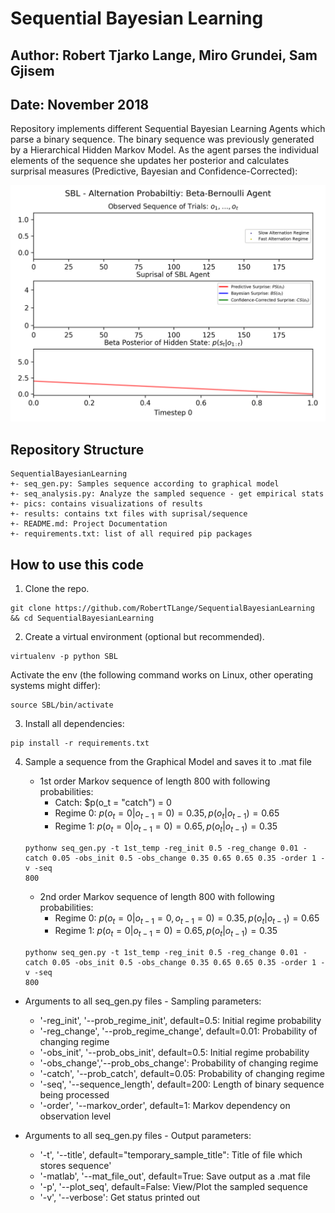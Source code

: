 # Sequential Bayesian Learning
## Author: Robert Tjarko Lange, Miro Grundei, Sam Gjisem
## Date: November 2018

Repository implements different Sequential Bayesian Learning Agents which parse a binary sequence. The binary sequence was previously generated by a Hierarchical Hidden Markov Model.
As the agent parses the individual elements of the sequence she updates her posterior and calculates surprisal measures (Predictive, Bayesian and Confidence-Corrected):

![Alt text](pics/sbl_bb.gif)

## Repository Structure
```
SequentialBayesianLearning
+- seq_gen.py: Samples sequence according to graphical model
+- seq_analysis.py: Analyze the sampled sequence - get empirical stats
+- pics: contains visualizations of results
+- results: contains txt files with suprisal/sequence
+- README.md: Project Documentation
+- requirements.txt: list of all required pip packages
```

## How to use this code
1. Clone the repo.
```
git clone https://github.com/RobertTLange/SequentialBayesianLearning && cd SequentialBayesianLearning
```
2. Create a virtual environment (optional but recommended).
```
virtualenv -p python SBL
```
Activate the env (the following command works on Linux, other operating systems might differ):
```
source SBL/bin/activate
```
3. Install all dependencies:
```
pip install -r requirements.txt
```
4. Sample a sequence from the Graphical Model and saves it to .mat file
    * 1st order Markov sequence of length 800 with following probabilities:
        * Catch: $p(o_t = "catch") = 0
        * Regime 0: $p(o_t = 0|o_{t-1}=0) = 0.35, p(o_t|o_{t-1}) = 0.65$
        * Regime 1: $p(o_t = 0|o_{t-1}=0) = 0.65, p(o_t|o_{t-1}) = 0.35$
    ```
    pythonw seq_gen.py -t 1st_temp -reg_init 0.5 -reg_change 0.01 -catch 0.05 -obs_init 0.5 -obs_change 0.35 0.65 0.65 0.35 -order 1 -v -seq
    800
    ```

    * 2nd order Markov sequence of length 800 with following probabilities:
        * Regime 0: $p(o_t = 0|o_{t-1}=0, o_{t-1}=0) = 0.35, p(o_t|o_{t-1}) = 0.65$
        * Regime 1: $p(o_t = 0|o_{t-1}=0) = 0.65, p(o_t|o_{t-1}) = 0.35$
    ```
    pythonw seq_gen.py -t 1st_temp -reg_init 0.5 -reg_change 0.01 -catch 0.05 -obs_init 0.5 -obs_change 0.35 0.65 0.65 0.35 -order 1 -v -seq
    800
    ```

* Arguments to all seq_gen.py files - Sampling parameters:
    - '-reg_init', '--prob_regime_init', default=0.5: Initial regime probability
    - '-reg_change', '--prob_regime_change', default=0.01: Probability of changing regime
    - '-obs_init', '--prob_obs_init', default=0.5: Initial regime probability
    - '-obs_change','--prob_obs_change': Probability of changing regime
    - '-catch', '--prob_catch', default=0.05: Probability of changing regime
    - '-seq', '--sequence_length', default=200: Length of binary sequence being processed
    - '-order', '--markov_order', default=1: Markov dependency on observation level

* Arguments to all seq_gen.py files - Output parameters:
    - '-t', '--title', default="temporary_sample_title": Title of file which stores sequence'
    - '-matlab', '--mat_file_out', default=True: Save output as a .mat file
    - '-p', '--plot_seq', default=False: View/Plot the sampled sequence
    - '-v', '--verbose': Get status printed out
